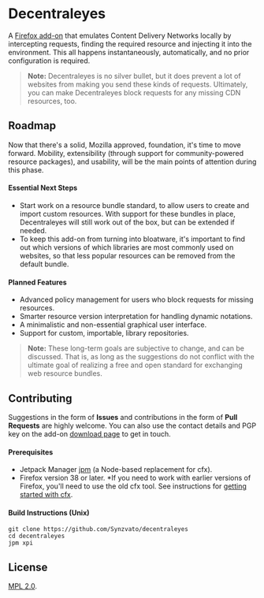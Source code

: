 Decentraleyes
=============

A [Firefox add-on](https://addons.mozilla.org/en-US/firefox/addon/decentraleyes) that emulates Content Delivery Networks locally by intercepting requests, finding the required resource and injecting it into the environment. This all happens instantaneously, automatically, and no prior configuration is required.

> **Note:** Decentraleyes is no silver bullet, but it does prevent a lot of websites from making you send these kinds of requests. Ultimately, you can make Decentraleyes block requests for any missing CDN resources, too.

## Roadmap

Now that there's a solid, Mozilla approved, foundation, it's time to move forward. Mobility, extensibility (through support for community-powered resource packages), and usability, will be the main points of attention during this phase.

#### Essential Next Steps

* Start work on a resource bundle standard, to allow users to create and import custom resources. With support for these bundles in place, Decentraleyes will still work out of the box, but can be extended if needed.
* To keep this add-on from turning into bloatware, it's important to find out which versions of which libraries are most commonly used on websites, so that less popular resources can be removed from the default bundle.

#### Planned Features

* Advanced policy management for users who block requests for missing resources.
* Smarter resource version interpretation for handling dynamic notations.
* A minimalistic and non-essential graphical user interface.
* Support for custom, importable, library repositories.

> **Note:** These long-term goals are subjective to change, and can be discussed. That is, as long as the suggestions do not conflict with the ultimate goal of realizing a free and open standard for exchanging web resource bundles.

## Contributing

Suggestions in the form of **Issues** and contributions in the form of **Pull Requests** are highly welcome. You can also use the contact details and PGP key on the add-on [download page](https://addons.mozilla.org/en-US/firefox/addon/decentraleyes) to get in touch.

#### Prerequisites

* Jetpack Manager [jpm](https://developer.mozilla.org/en-US/Add-ons/SDK/Tools/jpm#Installation) (a Node-based replacement for cfx).
* Firefox version 38 or later. *If you need to work with earlier versions of Firefox, you'll need to use the old cfx tool. See instructions for [getting started with cfx](https://developer.mozilla.org/en-US/Add-ons/SDK/Tutorials/Getting_started).

#### Build Instructions (Unix)

    git clone https://github.com/Synzvato/decentraleyes
    cd decentraleyes
    jpm xpi

## License

[MPL 2.0](https://www.mozilla.org/en-US/MPL/2.0).
